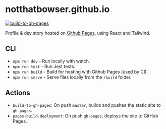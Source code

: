 # notthatbowser.github.io

[![build-to-gh-pages](https://github.com/NotThatBowser/notthatbowser.github.io/workflows/build-to-gh-pages/badge.svg?branch=master&event=push)](https://github.com/NotThatBowser/notthatbowser.github.io/actions/workflows/main.yml)

Profile & dev story hosted on [Github Pages](https://notthatbowser.github.io), using React and Tailwind.

## CLI

- `npm run dev` - Run locally with watch.
- `npm run test` - Run Jest tests.
- `npm run build` - Build for hosting with Github Pages (used by CI).
- `npm run serve` - Serve files locally from the `/build` folder.

## Actions

- `build-to-gh-pages`: On push `master`, builds and pushes the static site to `gh-pages`.
- `pages-build-deployment`: On push `gh-pages`, deploys the site to GitHub Pages.
